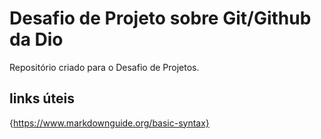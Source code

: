 # Desafio de Projeto sobre Git/Github da Dio
Repositório criado para o Desafio de Projetos.

## links úteis
{https://www.markdownguide.org/basic-syntax}
